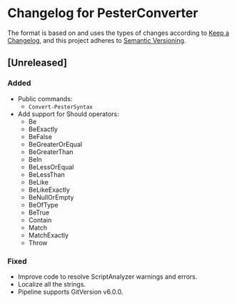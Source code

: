 # Changelog for PesterConverter

The format is based on and uses the types of changes according to [Keep a Changelog](https://keepachangelog.com/en/1.0.0/),
and this project adheres to [Semantic Versioning](https://semver.org/spec/v2.0.0.html).

## [Unreleased]

### Added

- Public commands:
  - `Convert-PesterSyntax`
- Add support for Should operators:
  - Be
  - BeExactly
  - BeFalse
  - BeGreaterOrEqual
  - BeGreaterThan
  - BeIn
  - BeLessOrEqual
  - BeLessThan
  - BeLike
  - BeLikeExactly
  - BeNullOrEmpty
  - BeOfType
  - BeTrue
  - Contain
  - Match
  - MatchExactly
  - Throw

### Fixed

- Improve code to resolve ScriptAnalyzer warnings and errors.
- Localize all the strings.
- Pipeline supports GitVersion v6.0.0.
